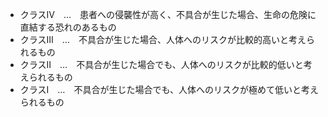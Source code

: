 - クラスⅣ　…　患者への侵襲性が高く、不具合が生じた場合、生命の危険に直結する恐れのあるもの
- クラスⅢ　…　不具合が生じた場合、人体へのリスクが比較的高いと考えられるもの
- クラスⅡ　…　不具合が生じた場合でも、人体へのリスクが比較的低いと考えられるもの
- クラスⅠ　…　不具合が生じた場合でも、人体へのリスクが極めて低いと考えられるもの